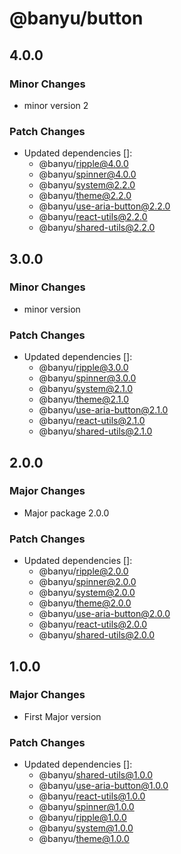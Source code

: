 # @banyu/button

## 4.0.0

### Minor Changes

- minor version 2

### Patch Changes

- Updated dependencies []:
  - @banyu/ripple@4.0.0
  - @banyu/spinner@4.0.0
  - @banyu/system@2.2.0
  - @banyu/theme@2.2.0
  - @banyu/use-aria-button@2.2.0
  - @banyu/react-utils@2.2.0
  - @banyu/shared-utils@2.2.0

## 3.0.0

### Minor Changes

- minor version

### Patch Changes

- Updated dependencies []:
  - @banyu/ripple@3.0.0
  - @banyu/spinner@3.0.0
  - @banyu/system@2.1.0
  - @banyu/theme@2.1.0
  - @banyu/use-aria-button@2.1.0
  - @banyu/react-utils@2.1.0
  - @banyu/shared-utils@2.1.0

## 2.0.0

### Major Changes

- Major package 2.0.0

### Patch Changes

- Updated dependencies []:
  - @banyu/ripple@2.0.0
  - @banyu/spinner@2.0.0
  - @banyu/system@2.0.0
  - @banyu/theme@2.0.0
  - @banyu/use-aria-button@2.0.0
  - @banyu/react-utils@2.0.0
  - @banyu/shared-utils@2.0.0

## 1.0.0

### Major Changes

- First Major version

### Patch Changes

- Updated dependencies []:
  - @banyu/shared-utils@1.0.0
  - @banyu/use-aria-button@1.0.0
  - @banyu/react-utils@1.0.0
  - @banyu/spinner@1.0.0
  - @banyu/ripple@1.0.0
  - @banyu/system@1.0.0
  - @banyu/theme@1.0.0
